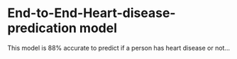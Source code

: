 # End-to-End-Heart-disease-predication model
This model is 88% accurate to predict if a person has heart disease or not... 
